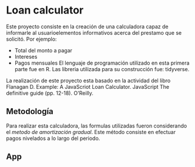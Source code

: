 # Loan calculator

Este proyecto consiste en la creación de una calculadora 
capaz de informarle al usuarioelementos informativos 
acerca del prestamo que se solicitó. Por ejemplo:
- Total del monto a pagar 
- Intereses
- Pagos mensuales
El lenguaje de programación utilizado en esta primera 
parte fue en R. Las libreria utilizada para su construcción 
fue: tidyverse.

La realización de este proyecto esta basado en la 
actividad del libro Flanagan D. Example: A JavaScriot 
Loan Calculator. JavaScript The definitive guide (pp. 12-18). 
O'Reilly.

## Metodología
Para realizar esta calculadora, las formulas utilizadas 
fueron considerando el *metodo de amortización gradual*. 
Este método consiste en efectuar pagos nivelados a lo
largo del periodo. 

## App

[]()
